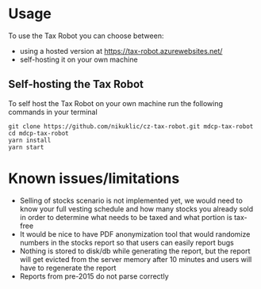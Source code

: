 # Usage

To use the Tax Robot you can choose between:
- using a hosted version at https://tax-robot.azurewebsites.net/
- self-hosting it on your own machine

## Self-hosting the Tax Robot

To self host the Tax Robot on your own machine run the following commands in your terminal
```
git clone https://github.com/nikuklic/cz-tax-robot.git mdcp-tax-robot
cd mdcp-tax-robot
yarn install
yarn start
```

# Known issues/limitations

- Selling of stocks scenario is not implemented yet, we would need to know your full vesting schedule and how many stocks you already sold in order to determine what needs to be taxed and what portion is tax-free
- It would be nice to have PDF anonymization tool that would randomize numbers in the stocks report so that users can easily report bugs
- Nothing is stored to disk/db while generating the report, but the report will get evicted from the server memory after 10 minutes and users will have to regenerate the report
- Reports from pre-2015 do not parse correctly

